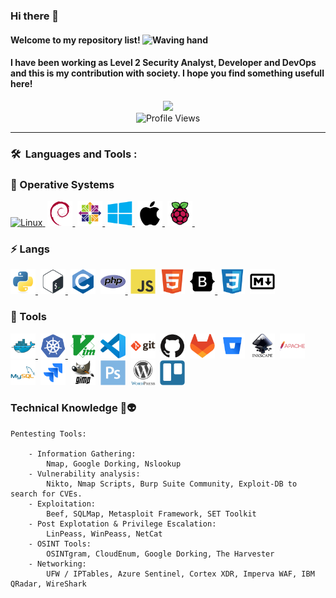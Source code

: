 ### Hi there 👋
#### Welcome to my repository list!  <img src="https://emoji.discord.st/emojis/c1f543ec-27f4-4dc2-baf0-5c5dcb038d17.gif" width="30px" alt="Waving hand"/>



#### I have been working as Level 2 Security Analyst, Developer and DevOps and this is my contribution with society. I hope you find something usefull here!

<div id="header" align="center">
	<img src="https://media.giphy.com/media/KJmbSTSyIzetubNgJ5/giphy.gif" width="250"/>
</br><div id="profile views">
		<img src="https://komarev.com/ghpvc/?username=JohnMorgan1234&color=brightgreen&style=flat-square" alt="Profile Views" />
		</div>
</div>

---

### 🛠 &nbsp;Languages and Tools :

<p>
  
  ### 🌱 Operative Systems<br/>
  <a href="https://manjaro.org/"><img src="https://upload.wikimedia.org/wikipedia/commons/thumb/3/3e/Manjaro-logo.svg/256px-Manjaro-logo.svg.png" title="Linux" alt="Linux" width="40" heigth="40"/>&nbsp;</a>
  <a href="https://www.debian.org/"><img src="https://raw.githubusercontent.com/devicons/devicon/master/icons/debian/debian-original.svg"  title="Debian" alt="Debian" width="40" height="40"/>&nbsp;</a>
  <a href="https://www.centos.org/"><img src="https://raw.githubusercontent.com/devicons/devicon/2ae2a900d2f041da66e950e4d48052658d850630/icons/centos/centos-original.svg" title="CentOS" alt="CentOS" width="40" height="40"/>&nbsp;</a>
  <a href="https://www.microsoft.com/es-es/windows"><img src="https://github.com/devicons/devicon/blob/master/icons/windows8/windows8-original.svg" title="Windows" alt="Windows" width="40" height="40"/>&nbsp;</a>
  <a href="https://www.apple.com/es/macos/monterey/"><img src="https://github.com/devicons/devicon/raw/master/icons/apple/apple-original.svg" title="MacOS" alt="MacOS" width="40" height="40"/>&nbsp;</a>
  <a href="https://www.raspberrypi.com/"><img src="https://raw.githubusercontent.com/devicons/devicon/2ae2a900d2f041da66e950e4d48052658d850630/icons/raspberrypi/raspberrypi-original.svg" title="Raspberry Pi" alt="Raspberry Pi" width="40" height="40"/>&nbsp;</a>
  
  ### ⚡ Langs<br/>
  <a href="https://www.python.org"><img src="https://github.com/devicons/devicon/blob/master/icons/python/python-original.svg"  title="Python 3" alt="Python 3" width="40" height="40"/>&nbsp;</a>
  <a href="https://en.wikipedia.org/wiki/Bash_(Unix_shell)"><img src="https://github.com/devicons/devicon/blob/master/icons/bash/bash-original.svg" title="Bash" alt="Bash" width="40" height="40"/>&nbsp;</a>
  <img src="https://raw.githubusercontent.com/devicons/devicon/1119b9f84c0290e0f0b38982099a2bd027a48bf1/icons/c/c-original.svg" title="C" width="40" height="40"/>&nbsp;
  <a href="https://php.net"><img src="https://raw.githubusercontent.com/devicons/devicon/2ae2a900d2f041da66e950e4d48052658d850630/icons/php/php-original.svg" title="PHP" alt="PHP" width="40" height="40"/>&nbsp;</a>
  <img src="https://raw.githubusercontent.com/devicons/devicon/2ae2a900d2f041da66e950e4d48052658d850630/icons/javascript/javascript-original.svg" title="JavaScript" alt="JavaScript" width="40" height="40"/>&nbsp;
  <img src="https://raw.githubusercontent.com/devicons/devicon/2ae2a900d2f041da66e950e4d48052658d850630/icons/html5/html5-original.svg" title="HTML5" alt="HTML5" width="40" height="40"/>&nbsp;
  <a href="https://getbootstrap.com/"><img src="https://raw.githubusercontent.com/devicons/devicon/2ae2a900d2f041da66e950e4d48052658d850630/icons/bootstrap/bootstrap-plain.svg" title="Bootstrap" alt="Bootstrap" width="40" height="40"/>&nbsp;</a>
  <img src="https://raw.githubusercontent.com/devicons/devicon/2ae2a900d2f041da66e950e4d48052658d850630/icons/css3/css3-original.svg" title="CSS3" alt="CSS3" width="40" height="40"/>&nbsp;
  <img src="https://raw.githubusercontent.com/devicons/devicon/2ae2a900d2f041da66e950e4d48052658d850630/icons/markdown/markdown-original.svg" title="MarkDown" alt="MarkDown" width="40" height="40"/>&nbsp;

  ### 🔭 Tools<br/>
  <a href="https://docker.com"><img src="https://raw.githubusercontent.com/devicons/devicon/2ae2a900d2f041da66e950e4d48052658d850630/icons/docker/docker-original.svg" title="Docker" alt="Docker" width="40" height="40"/>&nbsp;</a>
  <a href="https://kubernetes.io/"><img src="https://raw.githubusercontent.com/devicons/devicon/2ae2a900d2f041da66e950e4d48052658d850630/icons/kubernetes/kubernetes-plain.svg" title="Kubernetes" alt="Kubernetes" width="40" height="40"/>&nbsp;</a>
  <img src="https://raw.githubusercontent.com/devicons/devicon/2ae2a900d2f041da66e950e4d48052658d850630/icons/vim/vim-plain.svg" title="Vim" alt="Vim" width="40" height="40"/>&nbsp;
  <img src="https://raw.githubusercontent.com/devicons/devicon/2ae2a900d2f041da66e950e4d48052658d850630/icons/vscode/vscode-original.svg" title="VsCode" alt="VsCode" width="40" height="40"/>&nbsp;
  <img src="https://github.com/devicons/devicon/blob/master/icons/git/git-original-wordmark.svg" title="Git" alt="Git" width="40" height="40"/>&nbsp;
  <img src="https://raw.githubusercontent.com/devicons/devicon/2ae2a900d2f041da66e950e4d48052658d850630/icons/github/github-original.svg" title="GitHub" alt="GitHub" width="40" height="40"/>&nbsp;
  <img src="https://raw.githubusercontent.com/devicons/devicon/2ae2a900d2f041da66e950e4d48052658d850630/icons/gitlab/gitlab-original.svg" title="GitLab" alt="GitLab" width="40" height="40"/>&nbsp;
  <img src="https://raw.githubusercontent.com/devicons/devicon/2ae2a900d2f041da66e950e4d48052658d850630/icons/bitbucket/bitbucket-original.svg" title="BitBucket" alt="BitBucket" width="40" height="40"/>&nbsp;
  <img src="https://github.com/devicons/devicon/blob/master/icons/inkscape/inkscape-original-wordmark.svg" title="InkScape" alt="InkScape" width="40" height="40"/>&nbsp;
  <img src="https://github.com/devicons/devicon/blob/master/icons/apache/apache-original-wordmark.svg"  title="Apache" alt="Apache" width="40" height="40"/>&nbsp;
  <img src="https://github.com/devicons/devicon/blob/master/icons/mysql/mysql-original-wordmark.svg" title="MySQL"  alt="MySQL" width="40" height="40"/>&nbsp;
  <img src="https://raw.githubusercontent.com/devicons/devicon/2ae2a900d2f041da66e950e4d48052658d850630/icons/jira/jira-original.svg" title="Jira" alt="Jira" width="40" height="40"/>&nbsp;
  <img src="https://github.com/devicons/devicon/blob/master/icons/gimp/gimp-original-wordmark.svg" title="Gimp" alt="Gimp" width="40" height="40"/>&nbsp;
   <img src="https://raw.githubusercontent.com/devicons/devicon/2ae2a900d2f041da66e950e4d48052658d850630/icons/photoshop/photoshop-plain.svg" title="Photoshop" alt="Photoshop" width="40" height="40"/>&nbsp;
  <img src="https://github.com/devicons/devicon/blob/master/icons/wordpress/wordpress-original.svg" title="Wordpress" alt="Wordpress" width="40" height="40"/>&nbsp;
  <img src="https://raw.githubusercontent.com/devicons/devicon/2ae2a900d2f041da66e950e4d48052658d850630/icons/trello/trello-plain.svg" title="Trello" alt="Trello" width="40" height="40"/>&nbsp;
  
	
 ### Technical Knowledge 👾👽 <br/>
	Pentesting Tools:
	
		- Information Gathering:
			Nmap, Google Dorking, Nslookup
		- Vulnerability analysis:
			Nikto, Nmap Scripts, Burp Suite Community, Exploit-DB to search for CVEs.
		- Exploitation:
			Beef, SQLMap, Metasploit Framework, SET Toolkit
		- Post Explotation & Privilege Escalation:
			LinPeass, WinPeass, NetCat
		- OSINT Tools:
			OSINTgram, CloudEnum, Google Dorking, The Harvester
		- Networking:
			UFW / IPTables, Azure Sentinel, Cortex XDR, Imperva WAF, IBM QRadar, WireShark
	

<!--
**JohnMorgan1234/JohnMorgan1234** is a ✨ _special_ ✨ repository because its `README.md` (this file) appears on your GitHub profile.

Here are some ideas to get you started:

- 🔭 
- 🌱 
- 👯 
- 🤔 
- 💬 
- 📫 
- 😄 
- ⚡ 
-->
